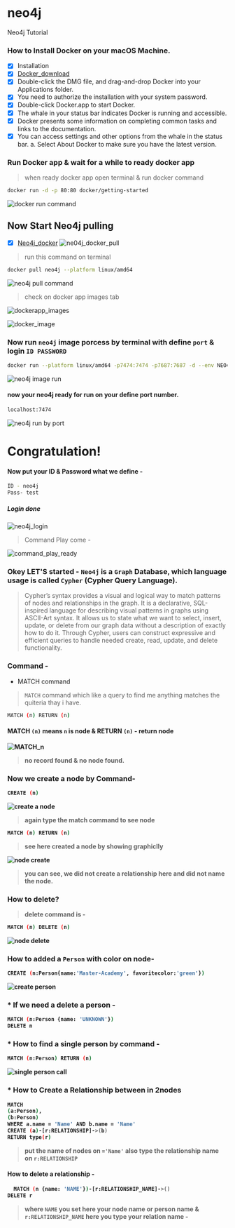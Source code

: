 # neo4j
Neo4j Tutorial  
### How to Install Docker on your macOS Machine.
- [x] Installation
- [x] [Docker_download](https://download.docker.com/mac/beta/Docker.dmg)
- [x] Double-click the DMG file, and drag-and-drop Docker into your Applications folder.
- [x] You need to authorize the installation with your system password.
- [x] Double-click Docker.app to start Docker.
- [x] The whale in your status bar indicates Docker is running and accessible.
- [x] Docker presents some information on completing common tasks and links to the documentation.
- [x] You can access settings and other options from the whale in the status bar. a. Select About Docker to make sure you have the latest version.

### Run Docker app & wait for a while to ready docker app
> when ready docker app open terminal & run docker command
```bash 
docker run -d -p 80:80 docker/getting-started
```
![docker run command](https://user-images.githubusercontent.com/77927449/128215485-fffbd083-b377-4b27-83f1-8f1643624c64.png)

## Now Start Neo4j pulling
- [x] [Neo4j_docker](https://hub.docker.com/_/neo4j)
![ne04j_docker_pull](https://user-images.githubusercontent.com/77927449/128216121-8842407e-57d0-405d-ab60-b9c768142191.png)

> run this command on terminal
```bash
docker pull neo4j --platform linux/amd64
```
![neo4j pull command](https://user-images.githubusercontent.com/77927449/128215550-d08862cb-da66-42b1-87f4-a43d1253dd71.png)

> check on docker app images tab

![dockerapp_images](https://user-images.githubusercontent.com/77927449/128216860-998ec266-4704-4c8a-ab3a-77f2a16b9852.png)

![docker_image](https://user-images.githubusercontent.com/77927449/128217360-eb9809f9-9760-4f6f-a0e9-3724815da717.png)

### Now run `neo4j` image porcess by terminal with define `port` & login `ID PASSWORD`

```bash
docker run --platform linux/amd64 -p7474:7474 -p7687:7687 -d --env NEO4J_AUTH=neo4j/test neo4j:latest
```
![neo4j image run](https://user-images.githubusercontent.com/77927449/128220664-6368764e-7f33-4576-8314-d86c2d140ac2.png)

#### now your neo4j ready for run on your define port number.
```bash
localhost:7474
```
![neo4j run by port](https://user-images.githubusercontent.com/77927449/128221622-ac800daa-c52b-4c71-99ea-cba03b14b64c.png)
# Congratulation!
#### Now put your ID & Password what we define -
```bash
ID - neo4j
Pass- test
```
##### Login done
![neo4j_login](https://user-images.githubusercontent.com/77927449/128222347-1641f229-ab1d-4578-affd-1469d2fbdd11.png)

> Command Play come -

![command_play_ready](https://user-images.githubusercontent.com/77927449/128223737-156cabe0-da0f-4615-a5c8-0de0c0644701.png)

### Okey LET'S started - `Neo4j` is a `Graph` Database, which language usage is called `Cypher` (Cypher Query Language).
>Cypher’s syntax provides a visual and logical way to match patterns of nodes and relationships in the graph. It is a declarative, SQL-inspired language for describing visual patterns in graphs using ASCII-Art syntax. It allows us to state what we want to select, insert, update, or delete from our graph data without a description of exactly how to do it. Through Cypher, users can construct expressive and efficient queries to handle needed create, read, update, and delete functionality.

### Command -
* MATCH command 
> `MATCH` command which like a query to find me anything matches the quiteria thay i have. 
```bash
MATCH (n) RETURN (n)
```
#### MATCH `(n)` <b>means<b> `n` is node & RETURN `(n)` - return node
  
  ![MATCH_n](https://user-images.githubusercontent.com/77927449/128233093-521a93da-5be3-43f0-a74f-aa62c799b2d1.png)
> no record found & no node found.

### Now we create a node by Command-
  ```bash
  CREATE (n)
  ```
  ![create a node](https://user-images.githubusercontent.com/77927449/128234038-3463c624-103b-450f-bcf5-58144e738c3d.png)
  
> again type the match command to see node
  ```bash
MATCH (n) RETURN (n)
```
> see here created a node by showing graphiclly

  ![node create](https://user-images.githubusercontent.com/77927449/128234384-63d2c12f-b449-4eb2-aac3-fbc9986d6ed8.png)
> you can see, we did not create a relationship here and did not name the node.
  
### How to delete?
  > delete command is -
```bash
MATCH (n) DELETE (n)
```
![node delete](https://user-images.githubusercontent.com/77927449/128235532-f9539000-e44b-4797-9ee6-a9668ce3ab76.png)

  ### How to added a `Person` with color on node-
  ```bash
  CREATE (n:Person{name:'Master-Academy', favoritecolor:'green'})
  ```
  ![create person](https://user-images.githubusercontent.com/77927449/128397965-b6e4d0ab-65f8-47d6-b883-bc233040ad30.png)

  
### * If we need a delete a person -
  ```bash
  MATCH (n:Person {name: 'UNKNOWN'})
DELETE n
```
### * How to find a single person by command -
  ```bash
MATCH (n:Person) RETURN (n)
```
![single person call](https://user-images.githubusercontent.com/77927449/128399496-374fca27-e62c-49e8-8770-0f0e6f557471.png)
  
  ### * How to Create a Relationship between in 2nodes
  ```bash
  MATCH
  (a:Person),
  (b:Person)
WHERE a.name = 'Name' AND b.name = 'Name'
CREATE (a)-[r:RELATIONSHIP]->(b)
RETURN type(r)
```
  > put the name of nodes on `='Name'` also type the relationship name on `r:RELATIONSHIP`
  
  #### How to delete a relationship -
```bash
  MATCH (n {name: 'NAME'})-[r:RELATIONSHIP_NAME]->()
DELETE r
```
  > where `NAME` you set here your node name or person name & `r:RELATIONSHIP_NAME` here you type your relation name -
  
